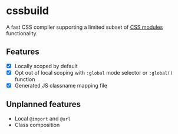 # cssbuild

A fast CSS compiler supporting a limited subset of
[CSS modules](https://github.com/css-modules/css-modules) functionality.

## Features

- [x] Locally scoped by default
- [x] Opt out of local scoping with `:global` mode selector or `:global()` function
- [x] Generated JS classname mapping file

## Unplanned features

- Local `@import` and `@url`
- Class composition
